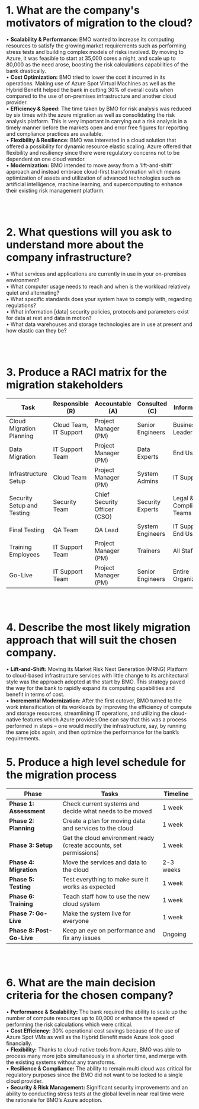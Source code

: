# 1.	What are the company's motivators of migration to the cloud?<br>
•	**Scalability & Performance:** BMO wanted to increase its computing resources to satisfy the growing market requirements such as performing stress tests and building complex models of risks involved. By moving to Azure, it was feasible to start at 35,000 cores a night, and scale up to 80,000 as the need arose, boosting the risk calculations capabilities of the bank drastically.<br>
•	**Cost Optimization:** BMO tried to lower the cost it incurred in its operations. Making use of Azure Spot Virtual Machines as well as the Hybrid Benefit helped the bank in cutting 30% of overall costs when compared to the use of on-premises infrastructure and another cloud provider.<br>
•	**Efficiency & Speed:** The time taken by BMO for risk analysis was reduced by six times with the azure migration as well as consolidating the risk analysis platform. This is very important in carrying out a risk analysis in a timely manner before the markets open and error free figures for reporting and compliance practices are available.<br>
•	**Flexibility & Resilience:** BMO was interested in a cloud solution that offered a possibility for dynamic resource elastic scaling. Azure offered that flexibility and resiliency since there were regulatory concerns not to be dependent on one cloud vendor.<br>
•	**Modernization:** BMO intended to move away from a ‘lift-and-shift’ approach and instead embrace cloud-first transformation which means optimization of assets and utilization of advanced technologies such as artificial intelligence, machine learning, and supercomputing to enhance their existing risk management platform.<br>

<br>
<br>

# 2.	What questions will you ask to understand more about the company infrastructure?<br>
•	What services and applications are currently in use in your on-premises environment?<br>
•	What computer usage needs to reach and when is the workload relatively quiet and alternating?<br>
•	What specific standards does your system have to comply with, regarding regulations?<br>
•	What information [data] security policies, protocols and parameters exist for data at rest and data in motion?<br>
•	What data warehouses and storage technologies are in use at present and how elastic can they be?<br>


<br>
<br>

# 3. Produce a RACI matrix for the migration stakeholders<br>

| **Task**                            | **Responsible (R)**    | **Accountable (A)**         | **Consulted (C)**      | **Informed (I)**       |
|--------------------------------------|------------------------|-----------------------------|------------------------|------------------------|
| Cloud Migration Planning             | Cloud Team, IT Support  | Project Manager (PM)         | Senior Engineers        | Business Leaders        |
| Data Migration                       | IT Support Team         | Project Manager (PM)         | Data Experts            | End Users               |
| Infrastructure Setup                 | Cloud Team              | Project Manager (PM)         | System Admins           | IT Support              |
| Security Setup and Testing           | Security Team           | Chief Security Officer (CSO) | Security Experts        | Legal & Compliance Teams|
| Final Testing                        | QA Team                 | QA Lead                      | System Engineers        | IT Support, End Users   |
| Training Employees                   | IT Support Team         | Project Manager (PM)         | Trainers                | All Staff               |
| Go-Live                              | IT Support Team         | Project Manager (PM)         | Senior Engineers        | Entire Organization     |

<br>
<br>


# 4.	Describe the most likely migration approach that will suit the chosen company.<br>
•	**Lift-and-Shift:** Moving its Market Risk Next Generation (MRNG) Platform to cloud-based infrastructure services with little change to its architectural style was the approach adopted at the start by BMO. This strategy paved the way for the bank to rapidly expand its computing capabilities and benefit in terms of cost.<br>
•	**Incremental Modernization:** After the first cutover, BMO turned to the work intensification of its workloads by improving the efficiency of compute and storage resources, streamlining IT operations, and utilizing the cloud-native features which Azure provides.One can say that this was a process performed in steps – one would modify the infrastructure, say, by running the same jobs again, and then optimize the performance for the bank’s requirements.<br>



# 5. Produce a high level schedule for the migration process<br>

| **Phase**             | **Tasks**                                                        | **Timeline**               |
|-----------------------|------------------------------------------------------------------|----------------------------|
| **Phase 1: Assessment**| Check current systems and decide what needs to be moved          | 1 week                     |
| **Phase 2: Planning**  | Create a plan for moving data and services to the cloud          | 1 week                     |
| **Phase 3: Setup**     | Get the cloud environment ready (create accounts, set permissions) | 1 week                   |
| **Phase 4: Migration** | Move the services and data to the cloud                          | 2-3 weeks                  |
| **Phase 5: Testing**   | Test everything to make sure it works as expected                | 1 week                     |
| **Phase 6: Training**  | Teach staff how to use the new cloud system                      | 1 week                     |
| **Phase 7: Go-Live**   | Make the system live for everyone                                | 1 week                     |
| **Phase 8: Post-Go-Live** | Keep an eye on performance and fix any issues                 | Ongoing                    |


<br>
<br>

# 6.	What are the main decision criteria for the chosen company?
• **Performance & Scalability:** The bank required the ability to scale up the number of compute resources up to 80,000 or enhance the speed of performing the risk calculations which were critical.<br>
• **Cost Efficiency:** 30% operational cost savings because of the use of Azure Spot VMs as well as the Hybrid Benefit made Azure look good financially.<br>
• **Flexibility:** Thanks to cloud-native tools from Azure, BMO was able to process many more jobs simultaneously in a shorter time, and merge with the existing systems without any transforms.<br>
• **Resilience & Compliance:** The ability to remain multi cloud was critical for regulatory purposes since the BMO did not want to be locked to a single cloud provider.<br>
• **Security & Risk Management:** Significant security improvements and an ability to conducting stress tests at the global level in near real time were the rationale for BMO’s Azure adoption.<br>
